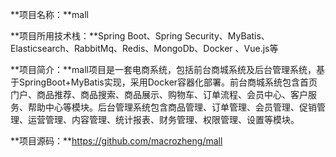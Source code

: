 **项目名称：**mall

**项目所用技术栈：**Spring Boot、Spring Security、MyBatis、Elasticsearch、RabbitMq、Redis、MongoDb、Docker 、Vue.js等

**项目简介：**mall项目是一套电商系统，包括前台商城系统及后台管理系统，基于SpringBoot+MyBatis实现，采用Docker容器化部署。前台商城系统包含首页门户、商品推荐、商品搜索、商品展示、购物车、订单流程、会员中心、客户服务、帮助中心等模块。后台管理系统包含商品管理、订单管理、会员管理、促销管理、运营管理、内容管理、统计报表、财务管理、权限管理、设置等模块。

 **项目源码：**https://github.com/macrozheng/mall
